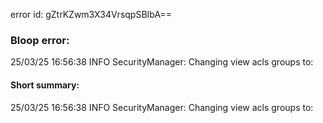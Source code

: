 error id: gZtrKZwm3X34VrsqpSBIbA==
### Bloop error:

25/03/25 16:56:38 INFO SecurityManager: Changing view acls groups to:
#### Short summary: 

25/03/25 16:56:38 INFO SecurityManager: Changing view acls groups to: